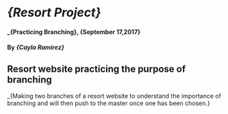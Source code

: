 # _{Resort Project}_
#### _{Practicing Branching}, {September 17,2017}
#### By _**{Cayla Ramirez}**_
## Resort website practicing the purpose of branching
_{Making two branches of a resort website to understand the importance of branching and will then push to the master once one has been chosen.}
